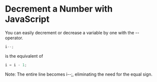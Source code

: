 # Decrement a Number with JavaScript
You can easily decrement or decrease a variable by one with the -- operator.
```javascript
i--;
```
is the equivalent of
```javascript
i = i - 1;
```
Note: The entire line becomes i--;, eliminating the need for the equal sign.
